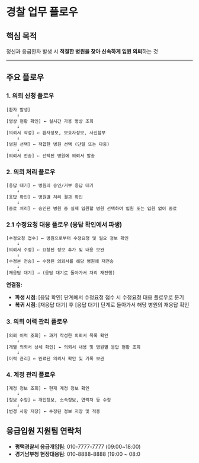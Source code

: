 # 경찰 업무 플로우

## 핵심 목적

정신과 응급환자 발생 시 **적절한 병원을 찾아 신속하게 입원 의뢰**하는 것

---

## 주요 플로우

### 1. 의뢰 신청 플로우

```
[환자 발생] 
    ↓
[병상 현황 확인] ← 실시간 가용 병상 조회
    ↓
[의뢰서 작성] ← 환자정보, 보호자정보, 사진첨부
    ↓
[병원 선택] ← 적합한 병원 선택 (단일 또는 다중)
    ↓
[의뢰서 전송] ← 선택된 병원에 의뢰서 발송
```

### 2. 의뢰 처리 플로우

```
[응답 대기] ← 병원의 승인/거부 응답 대기
    ↓
[응답 확인] ← 병원별 처리 결과 확인
    ↓
[종료 처리] ← 승인된 병원 중 실제 입원할 병원 선택하여 입원 또는 입원 없이 종료
```

### 2.1 수정요청 대응 플로우 (응답 확인에서 파생)

```
[수정요청 접수] ← 병원으로부터 수정요청 및 필요 정보 확인
    ↓
[의뢰서 수정] ← 요청된 정보 추가 및 내용 보완
    ↓
[수정본 전송] ← 수정된 의뢰서를 해당 병원에 재전송
    ↓
[재응답 대기] → (응답 대기로 돌아가서 처리 재진행)
```
**연결점:**
- **파생 시점**: [응답 확인] 단계에서 수정요청 접수 시 수정요청 대응 플로우로 분기
- **복귀 시점**: [재응답 대기] 후 [응답 대기] 단계로 돌아가서 해당 병원의 재응답 확인


### 3. 의뢰 이력 관리 플로우

```
[의뢰 이력 조회] ← 과거 작성한 의뢰서 목록 확인
    ↓
[개별 의뢰서 상세 확인] ← 의뢰서 내용 및 병원별 응답 현황 조회
    ↓
[이력 관리] ← 완료된 의뢰서 확인 및 기록 보관
```

### 4. 계정 관리 플로우

```
[계정 정보 조회] ← 현재 계정 정보 확인
    ↓
[정보 수정] ← 개인정보, 소속정보, 연락처 등 수정
    ↓
[변경 사항 저장] ← 수정된 정보 저장 및 적용
```


## 응급입원 지원팀 연락처

- **평택경찰서 응급개입팀**: 010-7777-7777 (09:00~18:00)
- **경기남부청 현장대응팀**: 010-8888-8888 (19:00 ~ 08:0